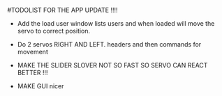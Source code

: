#TODOLIST FOR THE APP UPDATE !!!!

+ Add the load user window lists users and when loaded will move the
	servo to correct position.

+ Do 2 servos RIGHT AND LEFT. headers and then commands for movement

+ MAKE THE SLIDER SLOVER NOT SO FAST SO SERVO CAN REACT BETTER !!!

+ MAKE GUI nicer
